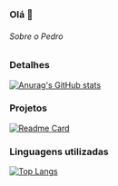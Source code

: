 ### Olá 👋


###### Sobre o Pedro

### Detalhes

[![Anurag's GitHub stats](https://github-readme-stats.vercel.app/api?username=Ewerton-luiz-e-silva&show_icons=true&theme=dark)](https://github.com/anuraghazra/github-readme-stats)

### Projetos

[![Readme Card](https://github-readme-stats.vercel.app/api/pin/?username=Ewerton-luiz-e-silva&repo=meu-portf-lio&theme=dark)](https://github.com/anuraghazra/github-readme-stats)

### Linguagens utilizadas

[![Top Langs](https://github-readme-stats.vercel.app/api/top-langs/?username=Ewerton-luiz-e-silva&layout=compact)](https://github.com/anuraghazra/github-readme-stats)
